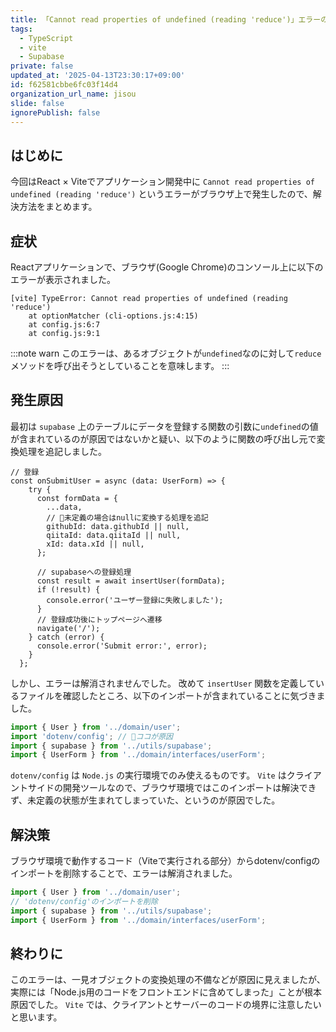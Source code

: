```yaml
---
title: 「Cannot read properties of undefined (reading 'reduce')」エラーの原因と解決
tags:
  - TypeScript
  - vite
  - Supabase
private: false
updated_at: '2025-04-13T23:30:17+09:00'
id: f62581cbbe6fc03f14d4
organization_url_name: jisou
slide: false
ignorePublish: false
---
```

## はじめに
今回はReact × Viteでアプリケーション開発中に `Cannot read properties of undefined (reading 'reduce')` というエラーがブラウザ上で発生したので、解決方法をまとめます。

## 症状
Reactアプリケーションで、ブラウザ(Google Chrome)のコンソール上に以下のエラーが表示されました。
```console
[vite] TypeError: Cannot read properties of undefined (reading 'reduce')
    at optionMatcher (cli-options.js:4:15)
    at config.js:6:7
    at config.js:9:1
```
:::note warn
このエラーは、あるオブジェクトが`undefined`なのに対して`reduce`メソッドを呼び出そうとしていることを意味します。
:::

## 発生原因
最初は `supabase` 上のテーブルにデータを登録する関数の引数に`undefined`の値が含まれているのが原因ではないかと疑い、以下のように関数の呼び出し元で変換処理を追記しました。
```tsx:register.tsx
// 登録
const onSubmitUser = async (data: UserForm) => {
    try {
      const formData = {
        ...data,
        // 🔵未定義の場合はnullに変換する処理を追記
        githubId: data.githubId || null,
        qiitaId: data.qiitaId || null,
        xId: data.xId || null,
      };

      // supabaseへの登録処理
      const result = await insertUser(formData);
      if (!result) {
        console.error('ユーザー登録に失敗しました');
      }
      // 登録成功後にトップページへ遷移
      navigate('/'); 
    } catch (error) {
      console.error('Submit error:', error);
    }
  };
```

しかし、エラーは解消されませんでした。
改めて `insertUser` 関数を定義しているファイルを確認したところ、以下のインポートが含まれていることに気づきました。
```ts:user.ts
import { User } from '../domain/user';
import 'dotenv/config'; // 🔵ココが原因
import { supabase } from '../utils/supabase';
import { UserForm } from '../domain/interfaces/userForm';
```

`dotenv/config` は `Node.js` の実行環境でのみ使えるものです。
`Vite` はクライアントサイドの開発ツールなので、ブラウザ環境ではこのインポートは解決できず、未定義の状態が生まれてしまっていた、というのが原因でした。

## 解決策
ブラウザ環境で動作するコード（Viteで実行される部分）からdotenv/configのインポートを削除することで、エラーは解消されました。
```ts:user.ts
import { User } from '../domain/user';
// 'dotenv/config'のインポートを削除
import { supabase } from '../utils/supabase';
import { UserForm } from '../domain/interfaces/userForm';
```
## 終わりに
このエラーは、一見オブジェクトの変換処理の不備などが原因に見えましたが、実際には「Node.js用のコードをフロントエンドに含めてしまった」ことが根本原因でした。
`Vite` では、クライアントとサーバーのコードの境界に注意したいと思います。
